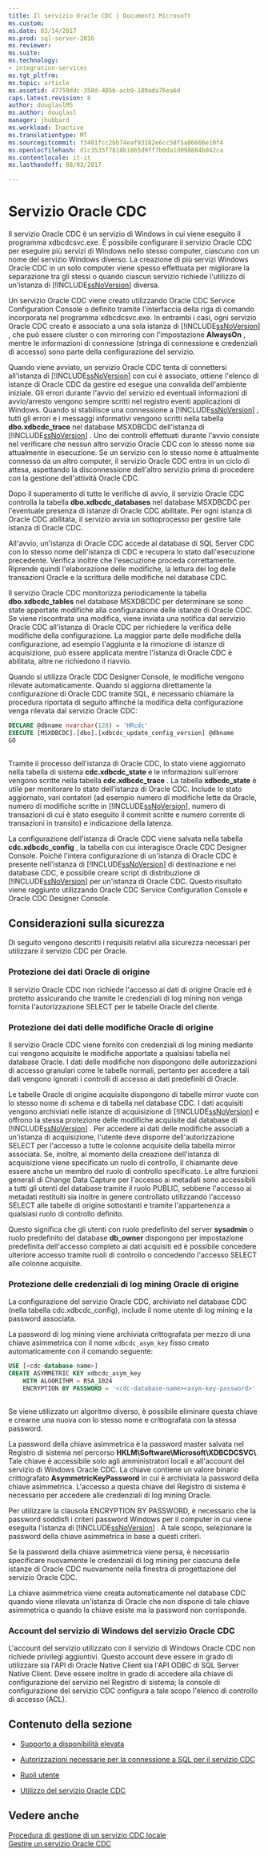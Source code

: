 ```yaml
---
title: Il servizio Oracle CDC | Documenti Microsoft
ms.custom: 
ms.date: 03/14/2017
ms.prod: sql-server-2016
ms.reviewer: 
ms.suite: 
ms.technology:
- integration-services
ms.tgt_pltfrm: 
ms.topic: article
ms.assetid: 47759ddc-358d-405b-acb9-189ada76ea6d
caps.latest.revision: 8
author: douglaslMS
ms.author: douglasl
manager: jhubbard
ms.workload: Inactive
ms.translationtype: MT
ms.sourcegitcommit: f3481fcc2bb74eaf93182e6cc58f5a06666e10f4
ms.openlocfilehash: d1c3535f7818b1865d9ff7b0da1d098884b042ca
ms.contentlocale: it-it
ms.lasthandoff: 08/03/2017

---
```

# <a name="the-oracle-cdc-service"></a>Servizio Oracle CDC
  Il servizio Oracle CDC è un servizio di Windows in cui viene eseguito il programma xdbcdcsvc.exe. È possibile configurare il servizio Oracle CDC per eseguire più servizi di Windows nello stesso computer, ciascuno con un nome del servizio Windows diverso. La creazione di più servizi Windows Oracle CDC in un solo computer viene spesso effettuata per migliorare la separazione tra gli stessi o quando ciascun servizio richiede l'utilizzo di un'istanza di [!INCLUDE[ssNoVersion](../../includes/ssnoversion-md.md)] diversa.  
  
 Un servizio Oracle CDC viene creato utilizzando Oracle CDC Service Configuration Console o definito tramite l'interfaccia della riga di comando incorporata nel programma xdbcdcsvc.exe. In entrambi i casi, ogni servizio Oracle CDC creato è associato a una sola istanza di [!INCLUDE[ssNoVersion](../../includes/ssnoversion-md.md)] , che può essere cluster o con mirroring con l'impostazione **AlwaysOn** , mentre le informazioni di connessione (stringa di connessione e credenziali di accesso) sono parte della configurazione del servizio.  
  
 Quando viene avviato, un servizio Oracle CDC tenta di connettersi all'istanza di [!INCLUDE[ssNoVersion](../../includes/ssnoversion-md.md)] con cui è associato, ottiene l'elenco di istanze di Oracle CDC da gestire ed esegue una convalida dell'ambiente iniziale. Gli errori durante l'avvio del servizio ed eventuali informazioni di avvio/arresto vengono sempre scritti nel registro eventi applicazioni di Windows. Quando si stabilisce una connessione a [!INCLUDE[ssNoVersion](../../includes/ssnoversion-md.md)] , tutti gli errori e i messaggi informativi vengono scritti nella tabella **dbo.xdbcdc_trace** nel database MSXDBCDC dell'istanza di [!INCLUDE[ssNoVersion](../../includes/ssnoversion-md.md)] . Uno dei controlli effettuati durante l'avvio consiste nel verificare che nessun altro servizio Oracle CDC con lo stesso nome sia attualmente in esecuzione. Se un servizio con lo stesso nome è attualmente connesso da un altro computer, il servizio Oracle CDC entra in un ciclo di attesa, aspettando la disconnessione dell'altro servizio prima di procedere con la gestione dell'attività Oracle CDC.  
  
 Dopo il superamento di tutte le verifiche di avvio, il servizio Oracle CDC controlla la tabella **dbo.xdbcdc_databases** nel database MSXDBCDC per l'eventuale presenza di istanze di Oracle CDC abilitate. Per ogni istanza di Oracle CDC abilitata, il servizio avvia un sottoprocesso per gestire tale istanza di Oracle CDC.  
  
 All'avvio, un'istanza di Oracle CDC accede al database di SQL Server CDC con lo stesso nome dell'istanza di CDC e recupera lo stato dall'esecuzione precedente. Verifica inoltre che l'esecuzione proceda correttamente. Riprende quindi l'elaborazione delle modifiche, la lettura dei log delle transazioni Oracle e la scrittura delle modifiche nel database CDC.  
  
 Il servizio Oracle CDC monitorizza periodicamente la tabella **dbo.xdbcdc_tables** nel database MSXDBCDC per determinare se sono state apportate modifiche alla configurazione delle istanze di Oracle CDC. Se viene riscontrata una modifica, viene inviata una notifica dal servizio Oracle CDC all'istanza di Oracle CDC per richiedere la verifica delle modifiche della configurazione. La maggior parte delle modifiche della configurazione, ad esempio l'aggiunta e la rimozione di istanze di acquisizione, può essere applicata mentre l'istanza di Oracle CDC è abilitata, altre ne richiedono il riavvio.  
  
 Quando si utilizza Oracle CDC Designer Console, le modifiche vengono rilevate automaticamente. Quando si aggiorna direttamente la configurazione di Oracle CDC tramite SQL, è necessario chiamare la procedura riportata di seguito affinché la modifica della configurazione venga rilevata dal servizio Oracle CDC:  
  
```sql
DECLARE @dbname nvarchar(128) = 'HRcdc'  
EXECUTE [MSXDBCDC].[dbo].[xdbcdc_update_config_version] @dbname  
GO  
  
```  
  
 Tramite il processo dell'istanza di Oracle CDC, lo stato viene aggiornato nella tabella di sistema **cdc.xdbcdc_state** e le informazioni sull'errore vengono scritte nella tabella **cdc.xdbcdc_trace** . La tabella **xdbcdc_state** è utile per monitorare lo stato dell'istanza di Oracle CDC. Include lo stato aggiornato, vari contatori (ad esempio numero di modifiche lette da Oracle, numero di modifiche scritte in [!INCLUDE[ssNoVersion](../../includes/ssnoversion-md.md)], numero di transazioni di cui è stato eseguito il commit scritte e numero corrente di transazioni in transito) e indicazione della latenza.  
  
 La configurazione dell'istanza di Oracle CDC viene salvata nella tabella **cdc.xdbcdc_config** , la tabella con cui interagisce Oracle CDC Designer Console. Poiché l'intera configurazione di un'istanza di Oracle CDC è presente nell'istanza di [!INCLUDE[ssNoVersion](../../includes/ssnoversion-md.md)] di destinazione e nei database CDC, è possibile creare script di distribuzione di [!INCLUDE[ssNoVersion](../../includes/ssnoversion-md.md)] per un'istanza di Oracle CDC. Questo risultato viene raggiunto utilizzando Oracle CDC Service Configuration Console e Oracle CDC Designer Console.  
  
## <a name="security-considerations"></a>Considerazioni sulla sicurezza  
 Di seguito vengono descritti i requisiti relativi alla sicurezza necessari per utilizzare il servizio CDC per Oracle.  
  
### <a name="protection-of-source-oracle-data"></a>Protezione dei dati Oracle di origine  
 Il servizio Oracle CDC non richiede l'accesso ai dati di origine Oracle ed è protetto assicurando che tramite le credenziali di log mining non venga fornita l'autorizzazione SELECT per le tabelle Oracle del cliente.  
  
### <a name="protection-of-source-oracle-change-data"></a>Protezione dei dati delle modifiche Oracle di origine  
 Il servizio Oracle CDC viene fornito con credenziali di log mining mediante cui vengono acquisite le modifiche apportate a qualsiasi tabella nel database Oracle. I dati delle modifiche non dispongono delle autorizzazioni di accesso granulari come le tabelle normali, pertanto per accedere a tali dati vengono ignorati i controlli di accesso ai dati predefiniti di Oracle.  
  
 Le tabelle Oracle di origine acquisite dispongono di tabelle mirror vuote con lo stesso nome di schema e di tabella nel database CDC. I dati acquisiti vengono archiviati nelle istanze di acquisizione di [!INCLUDE[ssNoVersion](../../includes/ssnoversion-md.md)] e offrono la stessa protezione delle modifiche acquisite dal database di [!INCLUDE[ssNoVersion](../../includes/ssnoversion-md.md)] . Per accedere ai dati delle modifiche associati a un'istanza di acquisizione, l'utente deve disporre dell'autorizzazione SELECT per l'accesso a tutte le colonne acquisite della tabella mirror associata. Se, inoltre, al momento della creazione dell'istanza di acquisizione viene specificato un ruolo di controllo, il chiamante deve essere anche un membro del ruolo di controllo specificato. Le altre funzioni generali di Change Data Capture per l'accesso ai metadati sono accessibili a tutti gli utenti del database tramite il ruolo PUBLIC, sebbene l'accesso ai metadati restituiti sia inoltre in genere controllato utilizzando l'accesso SELECT alle tabelle di origine sottostanti e tramite l'appartenenza a qualsiasi ruolo di controllo definito.  
  
 Questo significa che gli utenti con ruolo predefinito del server **sysadmin** o ruolo predefinito del database **db_owner** dispongono per impostazione predefinita dell'accesso completo ai dati acquisiti ed è possibile concedere ulteriore accesso tramite ruoli di controllo o concedendo l'accesso SELECT alle colonne acquisite.  
  
### <a name="protection-of-source-oracle-log-mining-credentials"></a>Protezione delle credenziali di log mining Oracle di origine  
 La configurazione del servizio Oracle CDC, archiviato nel database CDC (nella tabella cdc.xdbcdc_config), include il nome utente di log mining e la password associata.  
  
 La password di log mining viene archiviata crittografata per mezzo di una chiave asimmetrica con il nome `xdbcdc_asym_key` fisso creato automaticamente con il comando seguente:  
  
```sql
USE [<cdc-database-name>]  
CREATE ASYMMETRIC KEY xdbcdc_asym_key  
    WITH ALGORITHM = RSA_1024  
    ENCRYPTION BY PASSWORD = '<cdc-database-name><asym-key-password>'  
  
```  
  
 Se viene utilizzato un algoritmo diverso, è possibile eliminare questa chiave e crearne una nuova con lo stesso nome e crittografata con la stessa password.  
  
 La password della chiave asimmetrica è la password master salvata nel Registro di sistema nel percorso **HKLM\Software\Microsoft\XDBCDCSVC\\<nome-servizio>**. Tale chiave è accessibile solo agli amministratori locali e all'account del servizio di Windows Oracle CDC. La chiave contiene un valore binario crittografato **AsymmetricKeyPassword** in cui è archiviata la password della chiave asimmetrica. L'accesso a questa chiave del Registro di sistema è necessario per accedere alle credenziali di log mining Oracle.  
  
 Per utilizzare la clausola ENCRYPTION BY PASSWORD, è necessario che la password soddisfi i criteri password Windows per il computer in cui viene eseguita l'istanza di [!INCLUDE[ssNoVersion](../../includes/ssnoversion-md.md)] . A tale scopo, selezionare la password della chiave asimmetrica in base a questi criteri.  
  
 Se la password della chiave asimmetrica viene persa, è necessario specificare nuovamente le credenziali di log mining per ciascuna delle istanze di Oracle CDC nuovamente nella finestra di progettazione del servizio Oracle CDC.  
  
 La chiave asimmetrica viene creata automaticamente nel database CDC quando viene rilevata un'istanza di Oracle che non dispone di tale chiave asimmetrica o quando la chiave esiste ma la password non corrisponde.  
  
### <a name="oracle-cdc-service-windows-service-account"></a>Account del servizio di Windows del servizio Oracle CDC  
 L'account del servizio utilizzato con il servizio di Windows Oracle CDC non richiede privilegi aggiuntivi. Questo account deve essere in grado di utilizzare sia l'API di Oracle Native Client sia l'API ODBC di SQL Server Native Client. Deve essere inoltre in grado di accedere alla chiave di configurazione del servizio nel Registro di sistema; la console di configurazione del servizio CDC configura a tale scopo l'elenco di controllo di accesso (ACL).  
  
## <a name="in-this-section"></a>Contenuto della sezione  
  
-   [Supporto a disponibilità elevata](../../integration-services/change-data-capture/high-availability-support.md)  
  
-   [Autorizzazioni necessarie per la connessione a SQL per il servizio CDC](../../integration-services/change-data-capture/sql-server-connection-required-permissions-for-the-cdc-service.md)  
  
-   [Ruoli utente](../../integration-services/change-data-capture/user-roles.md)  
  
-   [Utilizzo del servizio Oracle CDC](../../integration-services/change-data-capture/working-with-the-oracle-cdc-service.md)  
  
## <a name="see-also"></a>Vedere anche  
 [Procedura di gestione di un servizio CDC locale](../../integration-services/change-data-capture/how-to-manage-a-local-cdc-service.md)   
 [Gestire un servizio Oracle CDC](../../integration-services/change-data-capture/manage-an-oracle-cdc-service.md)  
  
  

